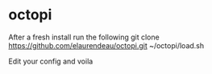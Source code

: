 # octopi
After a fresh install run the following
git clone https://github.com/elaurendeau/octopi.git
~/octopi/load.sh

Edit your config and voila
